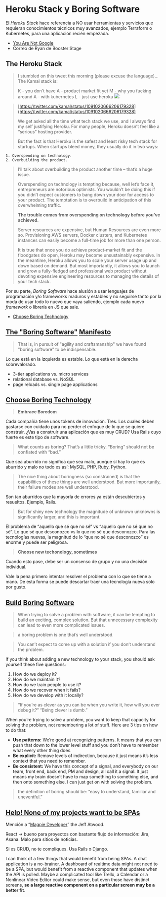 # Heroku Stack y Boring Software
El *Heroku Stack* hace referencia a NO usar herramientas y servicios que requieran conocimientos técnicos muy avanzados, ejemplo Terraform o Kubernetes, para una aplicación recién empezada.

- [You Are Not Google](https://blog.bradfieldcs.com/you-are-not-google-84912cf44afb)
- Correo de Ryan de Booster Stage
## The Heroku Stack
> I stumbled on this tweet this morning (please excuse the language)…
> The Kamal stack is:
> 
> K - you don't have
> A - product market fit yet
> M - why you fucking around
> A - with kubernetes
> L - just use heroku
![](https://paper-attachments.dropbox.com/s_3B81EBFF5CDEE9B48C4ECB1936F33513372D69140FB3F40FBE90ADDF4A521033_1573085053576_image.png)

> [https://twitter.com/kamal/status/1091020666206179328](https://twitter.com/kamal/status/1091020666206179328)
> 
> We get asked all the time what tech stack  we use, and I always find my self justifying Heroku. For many people,  Heroku doesn’t feel like a “serious” hosting provider.
> 
> But the fact is that Heroku is the safest and least risky tech stack for startups.
> When startups bleed money, they usually do it in two ways:
> 
    1. Overspending on technology.
    2. Overbuilding the product.
> 
> I’ll talk about overbuilding the product another time – that’s a huge issue.
> 
> Overspending on technology is tempting  because, well let’s face it, entrepreneurs are notorious optimists. You  wouldn’t be doing this if you didn’t expect customers to bang down your  door for access to your product. The temptation is to overbuild in  anticipation of this overwhelming traffic.
> 
> **The trouble comes from overspending on technology before you’ve achieved.**
> 
> Server resources are expensive, but Human Resources are even more so. Provisioning AWS servers, Docker clusters,  and Kubernetes instances can easily become a full-time job for more than  one person.
> 
> It is true that once you do achieve  product-market fit and the floodgates do open, Heroku may become  unsustainably expensive. In the meantime, Heroku allows you to scale  your server usage up and down based on demand. But most importantly, it  allows you to launch and grow a fully-fledged and professional web  product without devoting expensive engineering resources to managing the  details of your tech stack.

Por su parte, *Boring Software* hace alusión a usar lenguajes de programación y/o frameworks maduros y estables y no seguirse tanto por la moda de usar todo lo nuevo que vaya saliendo, ejemplo cada nuevo *framework* o librería en JS que sale.

- [Choose Boring Technology](http://boringtechnology.club/)


## [The "Boring Software"](https://tqdev.com/2018-the-boring-software-manifesto) [M](https://tqdev.com/2018-the-boring-software-manifesto)[anifesto](https://tqdev.com/2018-the-boring-software-manifesto)
> That is, in pursuit of "agility and craftsmanship" we have found "boring software" to be indispensable.

Lo que está en la izquierda es estable. Lo que está en la derecha sobrevalorado.

- 3-tier applications vs. micro services
- relational database vs. NoSQL
- page reloads vs. single page applications


## [Choose Boring Technology](http://mcfunley.com/choose-boring-technology)
> **Embrace Boredom**

Cada compañía tiene unos tokens de innovación. Tres. Los cuales deben gastarse con cuidado para no perder el enfoque de lo que se quiere construir. ¿Vas a construir una aplicación que es muy CRUD? Usa Rails cuyo fuerte es este tipo de software.


> What counts as boring? That’s a little tricky. “Boring” should not be conflated with “bad.”

Que sea aburrido no significa que sea malo, aunque sí hay lo que es aburrido y malo no todo es así: MySQL, PHP, Ruby, Python.


> The nice thing about boringness (so constrained) is that the capabilities of these things are well understood. But more importantly, their failure modes are well understood.

Son tan aburridos que la mayoría de errores ya están descubiertos y resueltos. Ejemplo, Rails.


> But for shiny new technology the magnitude of unknown unknowns is significantly larger, and this is important.

El problema de “aquello que sé que no sé” vs “aquello que no sé que no sé”. Lo que sé que desconozco vs lo que no sé que desconozco. Para las tecnologías nuevas, la magnitud de lo “que no sé que desconozco” es enorme y puede ser peligrosa.


> **Choose new techonology, sometimes**

Cuando esto pase, debe ser un consenso de grupo y no una decisión individual.

Vale la pena primero intentar resolver el problema con lo que se tiene a mano. De esta forma se puede descartar traer una tecnología nueva solo por gusto.


## [Build](https://www.intercom.com/blog/videos/build-boring-software) [B](https://www.intercom.com/blog/videos/build-boring-software)[oring](https://www.intercom.com/blog/videos/build-boring-software) [S](https://www.intercom.com/blog/videos/build-boring-software)[oftware](https://www.intercom.com/blog/videos/build-boring-software)
> When trying to solve a problem with software, it can be tempting to build an exciting, complex solution. But that unnecessary complexity can lead to even more complicated issues.


> a boring problem is one that’s well understood.


> You can’t expect to come up with a solution if you don’t understand the problem.

If you think about adding a new technology to your stack, you should ask yourself these five questions:


1. How do we deploy it?
2. How do we maintain it?
3. How do we train people to use it?
4. How do we recover when it fails?
5. How do we develop with it locally?


> “If you’re as clever as you can be when you write it, how will you ever debug it?”
> “Being clever is dumb.”

When you’re trying to solve a problem, you want to keep that capacity for solving the problem, not remembering a lot of stuff. Here are 3 tips on how to do that:

- **Use patterns:** We’re good at recognizing patterns. It means that you can push that down to the lower level stuff and you don’t have to remember what every other thing does.
- **Be explicit:** Remove levels of indirection, because it just means it’s less context that you need to remember.
- **Be consistent:** We have this concept of a signal, and everybody on our team, front end, back end, PM and design, all call it a signal. It just means my brain doesn’t have to map something to something else, and then onto something else. I can just get on with solving the problem.


> the definition of boring should be: “easy to understand, familiar and uneventful.”


## [Help! None of my projects want to be SPAs](https://whatisjasongoldstein.com/writing/help-none-of-my-projects-want-to-be-spas/)

Mención a “[Magpie Developer](https://blog.codinghorror.com/the-magpie-developer/)” the Jeff Atwood.

React → bueno para proyectos con bastante flujo de información: Jira, Asana. Malo para sitios de noticias.

Si es CRUD, no te compliques. Usa Rails o Django.

I can think of a few things that would benefit from being SPAs. A chat application is a no-brainer. A dashboard of realtime data might not need to be a SPA, but would benefit from a reactive component that updates when the API is polled. Maybe a complicated tool like Trello, a Calendar or a Nonlinear Video Editor could make sense, but even those have distinct screens, **so a large reactive component on a particular screen may be a better fit**.

